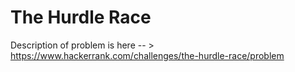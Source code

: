 # The Hurdle Race
Description of problem is here -- > https://www.hackerrank.com/challenges/the-hurdle-race/problem
